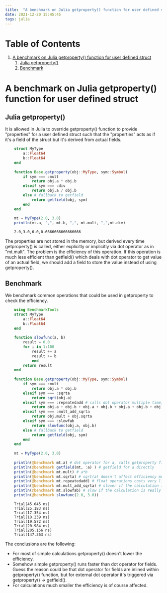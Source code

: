 ```yaml
---
title:  "A benchmark on Julia getproperty() function for user defined struct"
date: 2021-12-20 15:45:45
tags: julia
---
```


# Table of Contents

1.  [A benchmark on Julia getproperty() function for user defined struct](#org9d896eb)
    1.  [Julia getproperty()](#org5236e65)
    2.  [Benchmark](#org4564be8)



<a id="org9d896eb"></a>

# A benchmark on Julia getproperty() function for user defined struct


<a id="org5236e65"></a>

## Julia getproperty()

It is allowed in Julia to override getproperty() function to
provide "properties" for a user defined struct such that
the "properties" acts as if it's a field of the struct but
it's derived from actual fields.

```julia
    struct MyType
        a::Float64
        b::Float64
    end
    
    function Base.getproperty(obj::MyType, sym::Symbol)
        if sym === :mult
            return obj.a * obj.b
        elseif sym === :div
            return obj.a / obj.b
        else # fallback to getfield
            return getfield(obj, sym)
        end
    end
    
    mt = MyType(2.0, 3.0)
    println(mt.a, ",", mt.b, ",", mt.mult, ",",mt.div)
```

```
    2.0,3.0,6.0,0.6666666666666666
```

The properties are not stored in the memory, but derived
every time getproperty() is called, either explicitly
or implicitly via dot operator as in "mt.mult".
The problem is the efficiency of this operation.
If this operation is much less efficient than getfield()
which deals with dot operator to get value of an actual field,
we should add a field to store the value instead of using
getproperty().


<a id="org4564be8"></a>

## Benchmark

We benchmark common operations that could be used in getproperty
to check the efficiency.

```julia
    using BenchmarkTools
    struct MyType
        a::Float64
        b::Float64
    end
    
    function slowfunc(a, b)
        result = 0.0
        for i in 1:100
            result += a
            result += b
            end
        return result
    end
    
    function Base.getproperty(obj::MyType, sym::Symbol)
        if sym === :mult
            return obj.a * obj.b
        elseif sym === :sqrta
            return sqrt(obj.a)
        elseif sym === :repeatedadd # calls dot operator multiple time, could lower the efficiency
            return obj.a + obj.b + obj.a + obj.b + obj.a + obj.b + obj.a + obj.b + obj.a + obj.b
        elseif sym === :mult_add_sqrta
            return obj.mult + obj.sqrta
        elseif sym === :slowfab
            return slowfunc(obj.a, obj.b)
        else # fallback to getfield
            return getfield(obj, sym)
        end
    end
    
    mt = MyType(2.0, 3.0)
    
    println(@benchmark mt.a) # dot operator for a, calls getproperty first and then fallback to getfield
    println(@benchmark getfield(mt, :a) ) # getfield for a directly
    println(@benchmark mt.mult) # a*b
    println(@benchmark mt.sqrta) # sqrt(a) doesn't affect efficiency much
    println(@benchmark mt.repeatedadd) # float operations costs very little
    println(@benchmark mt.mult_add_sqrta) # slower if the calculation is more complex, but not much
    println(@benchmark mt.slowfab) # slow if the calculation is really slow
    println(@benchmark slowfunc(2.0, 3.0)) 
```

```
    Trial(45.045 ns)
    Trial(25.183 ns)
    Trial(17.354 ns)
    Trial(18.239 ns)
    Trial(19.572 ns)
    Trial(20.984 ns)
    Trial(205.156 ns)
    Trial(147.363 ns)
```

The conclusions are the following:

-   For most of simple calculations getproperty() doesn't lower the efficiency.
-   Somehow simple getproperty() runs faster than dot operator for fields.
    Guess the reason could be that dot operator for fields are inlined within getproperty() function,
    but for external dot operator it's triggered via getproperty() -> getfield().
-   For calculations much smaller the efficiency is of course affected.

